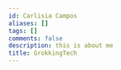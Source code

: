 ```yaml
---
id: Carlisia Campos
aliases: []
tags: []
comments: false
description: this is about me
title: GrokkingTech
---
```

